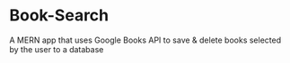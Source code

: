 # Book-Search
A MERN app that uses Google Books API to save &amp; delete books selected by the user to a database
